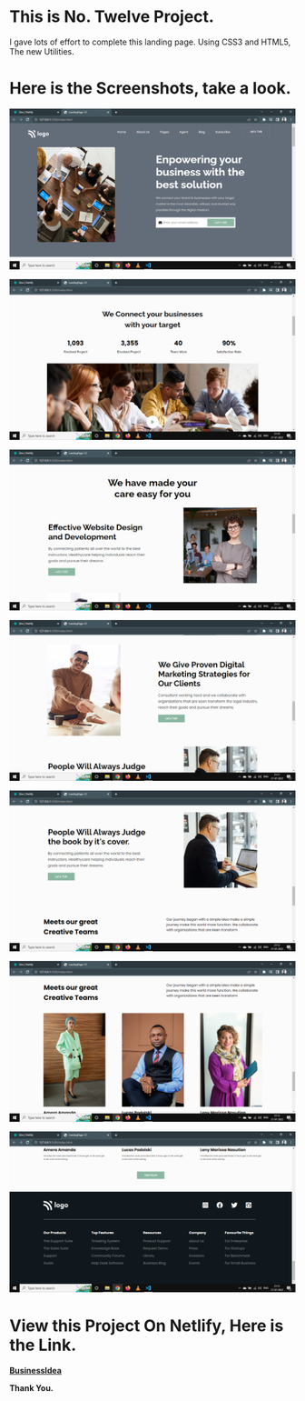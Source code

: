 # This is No. Twelve Project.

I gave lots of effort to complete this landing page. Using CSS3 and HTML5, The new Utilities.

# Here is the Screenshots, take a look.

![Project-12](Overview1.png)

![Project-12](Overview2.png)

![Project-12](Overview3.png)

![Project-12](Overview4.png)

![Project-12](Overview5.png)

![Project-12](Overview6.png)

![Project-12](Overview7.png)

# View this Project On Netlify, Here is the Link.

**[BusinessIdea](https://businessidea.netlify.app/)**

**Thank You.**

